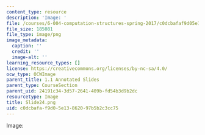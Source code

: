 ```yaml
---
content_type: resource
description: 'Image: '
file: /courses/6-004-computation-structures-spring-2017/c0dcbafaf9d05e13862097b5b2c3cc75_Slide24.png
file_size: 185081
file_type: image/png
image_metadata:
  caption: ''
  credit: ''
  image-alt: ''
learning_resource_types: []
license: https://creativecommons.org/licenses/by-nc-sa/4.0/
ocw_type: OCWImage
parent_title: 1.1 Annotated Slides
parent_type: CourseSection
parent_uid: 24191c34-3d57-2641-409b-fd54b3d9b2dc
resourcetype: Image
title: Slide24.png
uid: c0dcbafa-f9d0-5e13-8620-97b5b2c3cc75
---
```

Image: 